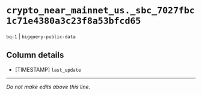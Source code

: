 # `crypto_near_mainnet_us._sbc_7027fbc1c71e4380a3c23f8a53bfcd65`
`bq-1` | `bigquery-public-data`

## Column details
* [TIMESTAMP] `last_update`

-------------------------------------------------------------------------------
*Do not make edits above this line.*
